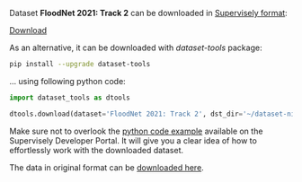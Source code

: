 Dataset **FloodNet 2021: Track 2** can be downloaded in [Supervisely format](https://developer.supervisely.com/api-references/supervisely-annotation-json-format):

 [Download](https://assets.supervisely.com/supervisely-supervisely-assets-public/teams_storage/m/7/r7/nhzNbmKhsJQCzuyIinKr0lexXK7jH938TOc1q8M8V54qmp86bPSNkBDu8Z2slKiF0gaJjIfOVdoL0w98foRHo030grn1JBFYx5c0hTPPR6E5ambZF2ZkskwvyBQt.tar)

As an alternative, it can be downloaded with *dataset-tools* package:
``` bash
pip install --upgrade dataset-tools
```

... using following python code:
``` python
import dataset_tools as dtools

dtools.download(dataset='FloodNet 2021: Track 2', dst_dir='~/dataset-ninja/')
```
Make sure not to overlook the [python code example](https://developer.supervisely.com/getting-started/python-sdk-tutorials/iterate-over-a-local-project) available on the Supervisely Developer Portal. It will give you a clear idea of how to effortlessly work with the downloaded dataset.

The data in original format can be [downloaded here](https://drive.google.com/drive/folders/1g1r419bWBe4GEF-7si5DqWCjxiC8ErnY).
